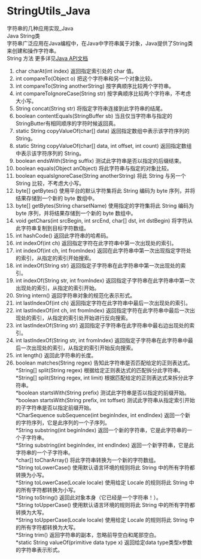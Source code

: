 # StringUtils_Java
字符串的几种应用实现_Java  
Java String类  
字符串广泛应用在Java编程中，在Java中字符串属于对象，Java提供了String类来创建和操作字符串。  
String 方法 更多详见[Java API文档](https://docs.oracle.com/javase/8/docs/api/index.html)  
1. char charAt(int index) 返回指定索引处的 char 值。  
2. int compareTo(Object o) 把这个字符串和另一个对象比较。  
3. int compareTo(String anotherString) 按字典顺序比较两个字符串。  
4.	int compareToIgnoreCase(String str) 按字典顺序比较两个字符串，不考虑大小写。  
5.	String concat(String str) 将指定字符串连接到此字符串的结尾。  
6.	boolean contentEquals(StringBuffer sb) 当且仅当字符串与指定的StringButter有相同顺序的字符时候返回真。  
7.	static String copyValueOf(char[] data) 返回指定数组中表示该字符序列的 String。  
8.	static String copyValueOf(char[] data, int offset, int count) 返回指定数组中表示该字符序列的 String。  
9.	boolean endsWith(String suffix) 测试此字符串是否以指定的后缀结束。  
10.	boolean equals(Object anObject) 将此字符串与指定的对象比较。  
11.	boolean equalsIgnoreCase(String anotherString) 将此 String 与另一个 String 比较，不考虑大小写。  
12.	byte[] getBytes() 使用平台的默认字符集将此 String 编码为 byte 序列，并将结果存储到一个新的 byte 数组中。  
13.	byte[] getBytes(String charsetName) 使用指定的字符集将此 String 编码为 byte 序列，并将结果存储到一个新的 byte 数组中。  
14.	void getChars(int srcBegin, int srcEnd, char[] dst, int dstBegin) 将字符从此字符串复制到目标字符数组。  
15.	int hashCode() 返回此字符串的哈希码。  
16.	int indexOf(int ch) 返回指定字符在此字符串中第一次出现处的索引。  
17.	int indexOf(int ch, int fromIndex) 返回在此字符串中第一次出现指定字符处的索引，从指定的索引开始搜索。  
18.	int indexOf(String str) 返回指定子字符串在此字符串中第一次出现处的索引。  
19.	int indexOf(String str, int fromIndex) 返回指定子字符串在此字符串中第一次出现处的索引，从指定的索引开始。  
20.	String intern() 返回字符串对象的规范化表示形式。  
21.	int lastIndexOf(int ch) 返回指定字符在此字符串中最后一次出现处的索引。  
22.	int lastIndexOf(int ch, int fromIndex) 返回指定字符在此字符串中最后一次出现处的索引，从指定的索引处开始进行反向搜索。  
23.	int lastIndexOf(String str) 返回指定子字符串在此字符串中最右边出现处的索引。  
24.	int lastIndexOf(String str, int fromIndex) 返回指定子字符串在此字符串中最后一次出现处的索引，从指定的索引开始反向搜索。  
25.	int length() 返回此字符串的长度。  
26.	boolean matches(String regex) 告知此字符串是否匹配给定的正则表达式。  
*String[] split(String regex) 根据给定正则表达式的匹配拆分此字符串。  
*String[] split(String regex, int limit) 根据匹配给定的正则表达式来拆分此字符串。  
*boolean startsWith(String prefix) 测试此字符串是否以指定的前缀开始。  
*boolean startsWith(String prefix, int toffset) 测试此字符串从指定索引开始的子字符串是否以指定前缀开始。  
*CharSequence subSequence(int beginIndex, int endIndex) 返回一个新的字符序列，它是此序列的一个子序列。    
*String substring(int beginIndex) 返回一个新的字符串，它是此字符串的一个子字符串。  
*String substring(int beginIndex, int endIndex) 返回一个新字符串，它是此字符串的一个子字符串。  
*char[] toCharArray() 将此字符串转换为一个新的字符数组。  
*String toLowerCase() 使用默认语言环境的规则将此 String 中的所有字符都转换为小写。  
*String toLowerCase(Locale locale) 使用给定 Locale 的规则将此 String 中的所有字符都转换为小写。  
*String toString() 返回此对象本身（它已经是一个字符串！）。  
*String toUpperCase() 使用默认语言环境的规则将此 String 中的所有字符都转换为大写。  
*String toUpperCase(Locale locale) 使用给定 Locale 的规则将此 String 中的所有字符都转换为大写。  
*String trim() 返回字符串的副本，忽略前导空白和尾部空白。  
*static String valueOf(primitive data type x) 返回给定data type类型x参数的字符串表示形式。
